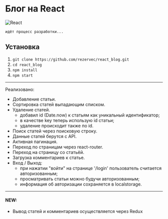 # Блог на React  
![React](https://img.shields.io/badge/react-%2320232a.svg?style=for-the-badge&logo=react&logoColor=%2361DAFB)  

```идёт процесс разработки...```

## Установка

1. ```git clone https://github.com/rezervec/react_blog.git```
2. ```cd react_blog```
3. ```npm install```
4. ```npm start```

---
Реализовано:
- Добавление статьи.
- Сортировка статей выпадающим списком.
- Удаление статей.
    - добавил id (Date.now) к статьям как уникальный идентификатор;
    - в качестве key теперь использую id статьи;
    - удаление происходит также по id.
- Поиск статей через поисковую строку.
- Данные статей берутся с API.
- Активная пагинация.
- Переход по страницам через react-router.
- Переход на страницу со статьёй.
- Загрузка комментариев к статье.
- Вход / Выход:
    - при нажатии "войти" на странице '/login' пользователь считается авторизованным;
    - просматривать статьи можно будучи авторизованным;
    - информация об авторизации сохраняется в localstorage.
---
#### NEW:
- Вывод статей и комментариев осуществляется через Redux